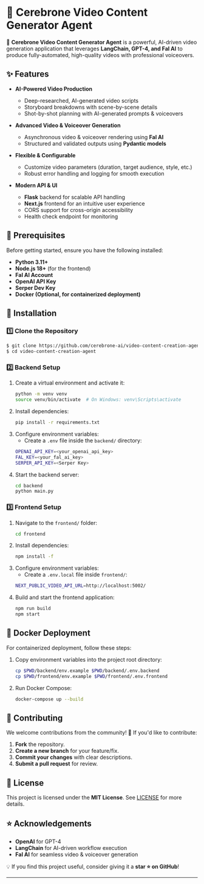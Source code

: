 # 🎥 Cerebrone Video Content Generator Agent

🚀 **Cerebrone Video Content Generator Agent** is a powerful, AI-driven video generation application that leverages **LangChain, GPT-4, and Fal AI** to produce fully-automated, high-quality videos with professional voiceovers.

## ✨ Features

- **AI-Powered Video Production**
  - Deep-researched, AI-generated video scripts
  - Storyboard breakdowns with scene-by-scene details
  - Shot-by-shot planning with AI-generated prompts & voiceovers

- **Advanced Video & Voiceover Generation**
  - Asynchronous video & voiceover rendering using **Fal AI**
  - Structured and validated outputs using **Pydantic models**

- **Flexible & Configurable**
  - Customize video parameters (duration, target audience, style, etc.)
  - Robust error handling and logging for smooth execution

- **Modern API & UI**
  - **Flask** backend for scalable API handling
  - **Next.js** frontend for an intuitive user experience
  - CORS support for cross-origin accessibility
  - Health check endpoint for monitoring

## 📌 Prerequisites

Before getting started, ensure you have the following installed:

- **Python 3.11+**
- **Node.js 18+** (for the frontend)
- **Fal AI Account**
- **OpenAI API Key**
- **Serper Dev Key**
- **Docker (Optional, for containerized deployment)**

## 🔧 Installation

### 1️⃣ Clone the Repository
```sh
$ git clone https://github.com/cerebrone-ai/video-content-creation-agent.git
$ cd video-content-creation-agent
```

### 2️⃣ Backend Setup

1. Create a virtual environment and activate it:
    ```sh
    python -m venv venv
    source venv/bin/activate  # On Windows: venv\Scripts\activate
    ```
2. Install dependencies:
    ```sh
    pip install -r requirements.txt
    ```
3. Configure environment variables:
    - Create a `.env` file inside the `backend/` directory:
    ```sh
    OPENAI_API_KEY=<your_openai_api_key>
    FAL_KEY=<your_fal_ai_key>
    SERPER_API_KEY=<Serper Key>
    ```
4. Start the backend server:
    ```sh
    cd backend
    python main.py
    ```

### 3️⃣ Frontend Setup

1. Navigate to the `frontend/` folder:
    ```sh
    cd frontend
    ```
2. Install dependencies:
    ```sh
    npm install -f
    ```
3. Configure environment variables:
    - Create a `.env.local` file inside `frontend/`:
    ```sh
    NEXT_PUBLIC_VIDEO_API_URL=http://localhost:5002/
    ```
4. Build and start the frontend application:
    ```sh
    npm run build
    npm start
    ```

## 🐳 Docker Deployment

For containerized deployment, follow these steps:

1. Copy environment variables into the project root directory:
    ```sh
    cp $PWD/backend/env.example $PWD/backend/.env.backend
    cp $PWD/frontend/env.example $PWD/frontend/.env.frontend
    ```

2. Run Docker Compose:
    ```sh
    docker-compose up --build
    ```

## 🎯 Contributing

We welcome contributions from the community! 🚀 If you'd like to contribute:

1. **Fork** the repository.
2. **Create a new branch** for your feature/fix.
3. **Commit your changes** with clear descriptions.
4. **Submit a pull request** for review.

## 📜 License

This project is licensed under the **MIT License**. See [LICENSE](LICENSE) for more details.

## ⭐ Acknowledgements

- **OpenAI** for GPT-4
- **LangChain** for AI-driven workflow execution
- **Fal AI** for seamless video & voiceover generation

💡 If you find this project useful, consider giving it a **star ⭐ on GitHub**!

---
